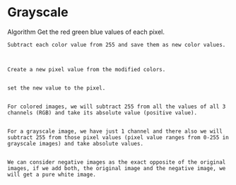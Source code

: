 # Grayscale
Algorithm 
    Get the red green blue values of each pixel.
    
    
    
    Subtract each color value from 255 and save them as new color values.
    
    
    
    Create a new pixel value from the modified colors.
    
    
    set the new value to the pixel.
    
    
    For colored images, we will subtract 255 from all the values of all 3 channels (RGB) and take its absolute value (positive value).
    
    
    For a grayscale image, we have just 1 channel and there also we will subtract 255 from those pixel values (pixel value ranges from 0-255 in grayscale images) and take absolute values.
    
    
    We can consider negative images as the exact opposite of the original images, if we add both, the original image and the negative image, we will get a pure white image.
